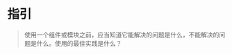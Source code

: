 # 指引

> 使用一个组件或模块之前，应当知道它能解决的问题是什么，不能解决的问题是什么。使用的最佳实践是什么？

<!--
示例：

`button.react` 实现了按钮常见的视觉风格，实心、空心、虚线、禁用、加载中、按钮组、图标按钮。默认提供了三种尺寸。

但是不同项目的按钮视觉风格都不一样，不可能项目中直接使用 `button.react` 提供的样式。所以 `button.react` 提供了自定义样式的方式。通过修改格式清晰的 `less` 文件改变视觉风格。只需要修改几个变量，就可以与使用者项目中的按钮样式一致。

并且提供了优雅的 API，使用者不需要重新设计调用按钮的 API。常见的按钮类型 `button.react` 都已考虑到。

-->
